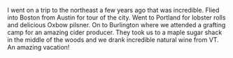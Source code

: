 I went on a trip to the northeast a few years ago that was incredible.  Flied into Boston from Austin for tour of the city. Went to Portland for lobster rolls and delicious Oxbow pilsner. On to Burlington where we attended a grafting camp for an amazing cider producer. They took us to a maple sugar shack in the middle of the woods and we drank incredible natural wine from VT. An amazing vacation!
